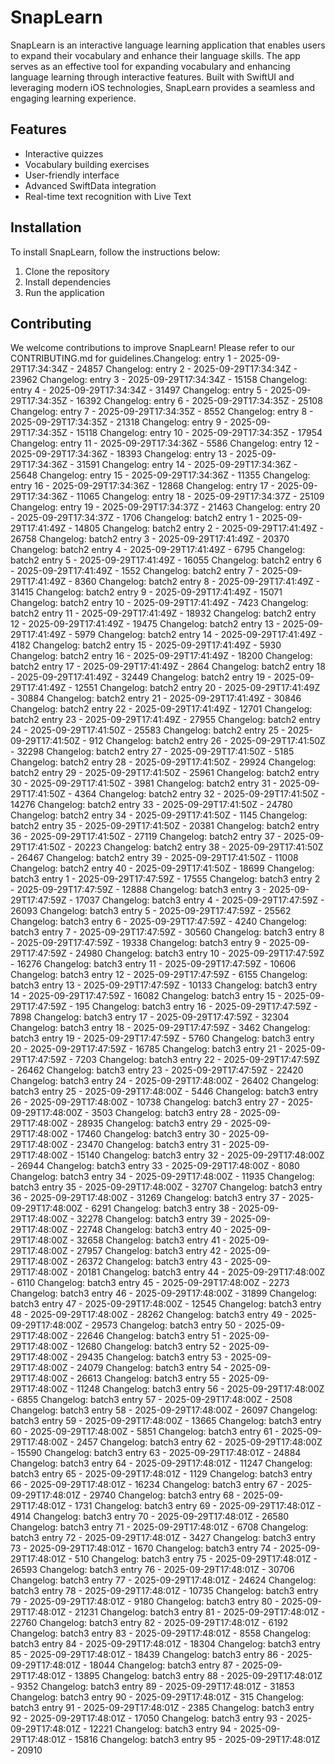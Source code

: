 # SnapLearn

SnapLearn is an interactive language learning application that enables users to expand their vocabulary and enhance their language skills. The app serves as an effective tool for expanding vocabulary and enhancing language learning through interactive features. Built with SwiftUI and leveraging modern iOS technologies, SnapLearn provides a seamless and engaging learning experience.

## Features

- Interactive quizzes
- Vocabulary building exercises
- User-friendly interface
- Advanced SwiftData integration
- Real-time text recognition with Live Text

## Installation

To install SnapLearn, follow the instructions below:

1. Clone the repository
2. Install dependencies
3. Run the application

## Contributing

We welcome contributions to improve SnapLearn! Please refer to our CONTRIBUTING.md for guidelines.Changelog: entry 1 - 2025-09-29T17:34:34Z - 24857
Changelog: entry 2 - 2025-09-29T17:34:34Z - 23962
Changelog: entry 3 - 2025-09-29T17:34:34Z - 15158
Changelog: entry 4 - 2025-09-29T17:34:34Z - 31497
Changelog: entry 5 - 2025-09-29T17:34:35Z - 16392
Changelog: entry 6 - 2025-09-29T17:34:35Z - 25108
Changelog: entry 7 - 2025-09-29T17:34:35Z - 8552
Changelog: entry 8 - 2025-09-29T17:34:35Z - 21318
Changelog: entry 9 - 2025-09-29T17:34:35Z - 15118
Changelog: entry 10 - 2025-09-29T17:34:35Z - 17954
Changelog: entry 11 - 2025-09-29T17:34:36Z - 5586
Changelog: entry 12 - 2025-09-29T17:34:36Z - 18393
Changelog: entry 13 - 2025-09-29T17:34:36Z - 31591
Changelog: entry 14 - 2025-09-29T17:34:36Z - 25648
Changelog: entry 15 - 2025-09-29T17:34:36Z - 11355
Changelog: entry 16 - 2025-09-29T17:34:36Z - 12868
Changelog: entry 17 - 2025-09-29T17:34:36Z - 11065
Changelog: entry 18 - 2025-09-29T17:34:37Z - 25109
Changelog: entry 19 - 2025-09-29T17:34:37Z - 21463
Changelog: entry 20 - 2025-09-29T17:34:37Z - 1706
Changelog: batch2 entry 1 - 2025-09-29T17:41:49Z - 14805
Changelog: batch2 entry 2 - 2025-09-29T17:41:49Z - 26758
Changelog: batch2 entry 3 - 2025-09-29T17:41:49Z - 20370
Changelog: batch2 entry 4 - 2025-09-29T17:41:49Z - 6795
Changelog: batch2 entry 5 - 2025-09-29T17:41:49Z - 16055
Changelog: batch2 entry 6 - 2025-09-29T17:41:49Z - 1552
Changelog: batch2 entry 7 - 2025-09-29T17:41:49Z - 8360
Changelog: batch2 entry 8 - 2025-09-29T17:41:49Z - 31415
Changelog: batch2 entry 9 - 2025-09-29T17:41:49Z - 15071
Changelog: batch2 entry 10 - 2025-09-29T17:41:49Z - 7423
Changelog: batch2 entry 11 - 2025-09-29T17:41:49Z - 18932
Changelog: batch2 entry 12 - 2025-09-29T17:41:49Z - 19475
Changelog: batch2 entry 13 - 2025-09-29T17:41:49Z - 5979
Changelog: batch2 entry 14 - 2025-09-29T17:41:49Z - 4182
Changelog: batch2 entry 15 - 2025-09-29T17:41:49Z - 5930
Changelog: batch2 entry 16 - 2025-09-29T17:41:49Z - 18200
Changelog: batch2 entry 17 - 2025-09-29T17:41:49Z - 2864
Changelog: batch2 entry 18 - 2025-09-29T17:41:49Z - 32449
Changelog: batch2 entry 19 - 2025-09-29T17:41:49Z - 12551
Changelog: batch2 entry 20 - 2025-09-29T17:41:49Z - 30884
Changelog: batch2 entry 21 - 2025-09-29T17:41:49Z - 30846
Changelog: batch2 entry 22 - 2025-09-29T17:41:49Z - 12701
Changelog: batch2 entry 23 - 2025-09-29T17:41:49Z - 27955
Changelog: batch2 entry 24 - 2025-09-29T17:41:50Z - 25583
Changelog: batch2 entry 25 - 2025-09-29T17:41:50Z - 912
Changelog: batch2 entry 26 - 2025-09-29T17:41:50Z - 32298
Changelog: batch2 entry 27 - 2025-09-29T17:41:50Z - 5185
Changelog: batch2 entry 28 - 2025-09-29T17:41:50Z - 29924
Changelog: batch2 entry 29 - 2025-09-29T17:41:50Z - 25961
Changelog: batch2 entry 30 - 2025-09-29T17:41:50Z - 3981
Changelog: batch2 entry 31 - 2025-09-29T17:41:50Z - 4364
Changelog: batch2 entry 32 - 2025-09-29T17:41:50Z - 14276
Changelog: batch2 entry 33 - 2025-09-29T17:41:50Z - 24780
Changelog: batch2 entry 34 - 2025-09-29T17:41:50Z - 1145
Changelog: batch2 entry 35 - 2025-09-29T17:41:50Z - 20381
Changelog: batch2 entry 36 - 2025-09-29T17:41:50Z - 27119
Changelog: batch2 entry 37 - 2025-09-29T17:41:50Z - 20223
Changelog: batch2 entry 38 - 2025-09-29T17:41:50Z - 26467
Changelog: batch2 entry 39 - 2025-09-29T17:41:50Z - 11008
Changelog: batch2 entry 40 - 2025-09-29T17:41:50Z - 18699
Changelog: batch3 entry 1 - 2025-09-29T17:47:59Z - 17555
Changelog: batch3 entry 2 - 2025-09-29T17:47:59Z - 12888
Changelog: batch3 entry 3 - 2025-09-29T17:47:59Z - 17037
Changelog: batch3 entry 4 - 2025-09-29T17:47:59Z - 26093
Changelog: batch3 entry 5 - 2025-09-29T17:47:59Z - 25562
Changelog: batch3 entry 6 - 2025-09-29T17:47:59Z - 4240
Changelog: batch3 entry 7 - 2025-09-29T17:47:59Z - 30560
Changelog: batch3 entry 8 - 2025-09-29T17:47:59Z - 19338
Changelog: batch3 entry 9 - 2025-09-29T17:47:59Z - 24980
Changelog: batch3 entry 10 - 2025-09-29T17:47:59Z - 16276
Changelog: batch3 entry 11 - 2025-09-29T17:47:59Z - 10606
Changelog: batch3 entry 12 - 2025-09-29T17:47:59Z - 6155
Changelog: batch3 entry 13 - 2025-09-29T17:47:59Z - 10133
Changelog: batch3 entry 14 - 2025-09-29T17:47:59Z - 16082
Changelog: batch3 entry 15 - 2025-09-29T17:47:59Z - 195
Changelog: batch3 entry 16 - 2025-09-29T17:47:59Z - 7898
Changelog: batch3 entry 17 - 2025-09-29T17:47:59Z - 32304
Changelog: batch3 entry 18 - 2025-09-29T17:47:59Z - 3462
Changelog: batch3 entry 19 - 2025-09-29T17:47:59Z - 5760
Changelog: batch3 entry 20 - 2025-09-29T17:47:59Z - 16785
Changelog: batch3 entry 21 - 2025-09-29T17:47:59Z - 7203
Changelog: batch3 entry 22 - 2025-09-29T17:47:59Z - 26462
Changelog: batch3 entry 23 - 2025-09-29T17:47:59Z - 22420
Changelog: batch3 entry 24 - 2025-09-29T17:48:00Z - 26402
Changelog: batch3 entry 25 - 2025-09-29T17:48:00Z - 5446
Changelog: batch3 entry 26 - 2025-09-29T17:48:00Z - 10738
Changelog: batch3 entry 27 - 2025-09-29T17:48:00Z - 3503
Changelog: batch3 entry 28 - 2025-09-29T17:48:00Z - 28935
Changelog: batch3 entry 29 - 2025-09-29T17:48:00Z - 17460
Changelog: batch3 entry 30 - 2025-09-29T17:48:00Z - 23470
Changelog: batch3 entry 31 - 2025-09-29T17:48:00Z - 15140
Changelog: batch3 entry 32 - 2025-09-29T17:48:00Z - 26944
Changelog: batch3 entry 33 - 2025-09-29T17:48:00Z - 8080
Changelog: batch3 entry 34 - 2025-09-29T17:48:00Z - 11935
Changelog: batch3 entry 35 - 2025-09-29T17:48:00Z - 32707
Changelog: batch3 entry 36 - 2025-09-29T17:48:00Z - 31269
Changelog: batch3 entry 37 - 2025-09-29T17:48:00Z - 6291
Changelog: batch3 entry 38 - 2025-09-29T17:48:00Z - 32278
Changelog: batch3 entry 39 - 2025-09-29T17:48:00Z - 22748
Changelog: batch3 entry 40 - 2025-09-29T17:48:00Z - 32658
Changelog: batch3 entry 41 - 2025-09-29T17:48:00Z - 27957
Changelog: batch3 entry 42 - 2025-09-29T17:48:00Z - 26372
Changelog: batch3 entry 43 - 2025-09-29T17:48:00Z - 20181
Changelog: batch3 entry 44 - 2025-09-29T17:48:00Z - 6110
Changelog: batch3 entry 45 - 2025-09-29T17:48:00Z - 2273
Changelog: batch3 entry 46 - 2025-09-29T17:48:00Z - 31899
Changelog: batch3 entry 47 - 2025-09-29T17:48:00Z - 12545
Changelog: batch3 entry 48 - 2025-09-29T17:48:00Z - 28262
Changelog: batch3 entry 49 - 2025-09-29T17:48:00Z - 29573
Changelog: batch3 entry 50 - 2025-09-29T17:48:00Z - 22646
Changelog: batch3 entry 51 - 2025-09-29T17:48:00Z - 12680
Changelog: batch3 entry 52 - 2025-09-29T17:48:00Z - 29435
Changelog: batch3 entry 53 - 2025-09-29T17:48:00Z - 24079
Changelog: batch3 entry 54 - 2025-09-29T17:48:00Z - 26613
Changelog: batch3 entry 55 - 2025-09-29T17:48:00Z - 11248
Changelog: batch3 entry 56 - 2025-09-29T17:48:00Z - 6855
Changelog: batch3 entry 57 - 2025-09-29T17:48:00Z - 2508
Changelog: batch3 entry 58 - 2025-09-29T17:48:00Z - 26097
Changelog: batch3 entry 59 - 2025-09-29T17:48:00Z - 13665
Changelog: batch3 entry 60 - 2025-09-29T17:48:00Z - 5851
Changelog: batch3 entry 61 - 2025-09-29T17:48:00Z - 2457
Changelog: batch3 entry 62 - 2025-09-29T17:48:00Z - 15590
Changelog: batch3 entry 63 - 2025-09-29T17:48:01Z - 24884
Changelog: batch3 entry 64 - 2025-09-29T17:48:01Z - 11247
Changelog: batch3 entry 65 - 2025-09-29T17:48:01Z - 1129
Changelog: batch3 entry 66 - 2025-09-29T17:48:01Z - 16234
Changelog: batch3 entry 67 - 2025-09-29T17:48:01Z - 29740
Changelog: batch3 entry 68 - 2025-09-29T17:48:01Z - 1731
Changelog: batch3 entry 69 - 2025-09-29T17:48:01Z - 4914
Changelog: batch3 entry 70 - 2025-09-29T17:48:01Z - 26580
Changelog: batch3 entry 71 - 2025-09-29T17:48:01Z - 6708
Changelog: batch3 entry 72 - 2025-09-29T17:48:01Z - 3427
Changelog: batch3 entry 73 - 2025-09-29T17:48:01Z - 1670
Changelog: batch3 entry 74 - 2025-09-29T17:48:01Z - 510
Changelog: batch3 entry 75 - 2025-09-29T17:48:01Z - 26593
Changelog: batch3 entry 76 - 2025-09-29T17:48:01Z - 30706
Changelog: batch3 entry 77 - 2025-09-29T17:48:01Z - 24624
Changelog: batch3 entry 78 - 2025-09-29T17:48:01Z - 10735
Changelog: batch3 entry 79 - 2025-09-29T17:48:01Z - 9180
Changelog: batch3 entry 80 - 2025-09-29T17:48:01Z - 21231
Changelog: batch3 entry 81 - 2025-09-29T17:48:01Z - 22760
Changelog: batch3 entry 82 - 2025-09-29T17:48:01Z - 6192
Changelog: batch3 entry 83 - 2025-09-29T17:48:01Z - 8558
Changelog: batch3 entry 84 - 2025-09-29T17:48:01Z - 18304
Changelog: batch3 entry 85 - 2025-09-29T17:48:01Z - 18439
Changelog: batch3 entry 86 - 2025-09-29T17:48:01Z - 18044
Changelog: batch3 entry 87 - 2025-09-29T17:48:01Z - 13895
Changelog: batch3 entry 88 - 2025-09-29T17:48:01Z - 9352
Changelog: batch3 entry 89 - 2025-09-29T17:48:01Z - 31853
Changelog: batch3 entry 90 - 2025-09-29T17:48:01Z - 315
Changelog: batch3 entry 91 - 2025-09-29T17:48:01Z - 2385
Changelog: batch3 entry 92 - 2025-09-29T17:48:01Z - 17050
Changelog: batch3 entry 93 - 2025-09-29T17:48:01Z - 12221
Changelog: batch3 entry 94 - 2025-09-29T17:48:01Z - 15816
Changelog: batch3 entry 95 - 2025-09-29T17:48:01Z - 20910
